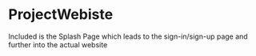 # ProjectWebiste
Included is the Splash Page which leads to the sign-in/sign-up page and further into the actual website
